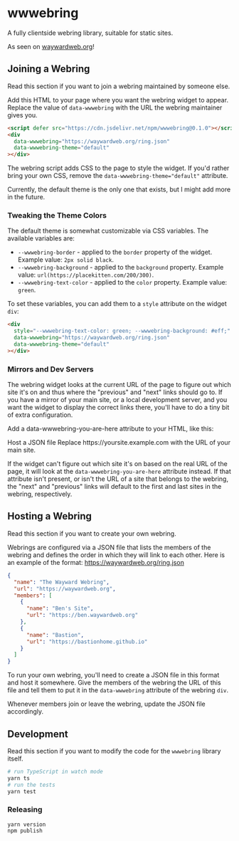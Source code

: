 # wwwebring

A fully clientside webring library, suitable for static sites.

As seen on [waywardweb.org](https://waywardweb.org)!

## Joining a Webring

Read this section if you want to join a webring maintained by someone else.

Add this HTML to your page where you want the webring widget to appear. Replace the value of `data-wwwebring` with the URL the webring maintainer gives you.

```html
<script defer src="https://cdn.jsdelivr.net/npm/wwwebring@0.1.0"></script>
<div
  data-wwwebring="https://waywardweb.org/ring.json"
  data-wwwebring-theme="default"
></div>
```

The webring script adds CSS to the page to style the widget. If you'd rather bring your own CSS, remove the `data-wwwebring-theme="default"` attribute.

Currently, the default theme is the only one that exists, but I might add more in the future.

### Tweaking the Theme Colors

The default theme is somewhat customizable via CSS variables. The available variables are:

- `--wwwebring-border` - applied to the `border` property of the widget. Example value: `2px solid black`.
- `--wwwebring-background` - applied to the `background` property. Example value: `url(https://placekitten.com/200/300)`.
- `--wwwebring-text-color` - applied to the `color` property. Example value: `green`.

To set these variables, you can add them to a `style` attribute on the widget `div`:

```html
<div
  style="--wwwebring-text-color: green; --wwwebring-background: #eff;"
  data-wwwebring="https://waywardweb.org/ring.json"
  data-wwwebring-theme="default"
></div>
```

### Mirrors and Dev Servers

The webring widget looks at the current URL of the page to figure out which site it's on and thus where the "previous" and "next" links should go to. If you have a mirror of your main site, or a local development server, and you want the widget to display the correct links there, you'll have to do a tiny bit of extra configuration.

Add a data-wwwebring-you-are-here attribute to your HTML, like this:

<div
  data-wwwebring="https://waywardweb.org/ring.json"
  data-wwwebring-theme="default"
  data-wwwebring-you-are-here="https://yoursite.example.com"
></div>
Host a JSON file
Replace https://yoursite.example.com with the URL of your main site.

If the widget can't figure out which site it's on based on the real URL of the page, it will look at the `data-wwwebring-you-are-here` attribute instead. If that attribute isn't present, or isn't the URL of a site that belongs to the webring, the "next" and "previous" links will default to the first and last sites in the webring, respectively.

## Hosting a Webring

Read this section if you want to create your own webring.

Webrings are configured via a JSON file that lists the members of the webring and defines the order in which they will link to each other. Here is an example of the format: https://waywardweb.org/ring.json

```json
{
  "name": "The Wayward Webring",
  "url": "https://waywardweb.org",
  "members": [
    {
      "name": "Ben's Site",
      "url": "https://ben.waywardweb.org"
    },
    {
      "name": "Bastion",
      "url": "https://bastionhome.github.io"
    }
  ]
}
```

To run your own webring, you'll need to create a JSON file in this format and host it somewhere. Give the members of the webring the URL of this file and tell them to put it in the `data-wwwebring` attribute of the webring `div`.

Whenever members join or leave the webring, update the JSON file accordingly.

## Development

Read this section if you want to modify the code for the `wwwebring` library itself.

```bash
# run TypeScript in watch mode
yarn ts
# run the tests
yarn test
```

### Releasing

```
yarn version
npm publish
```